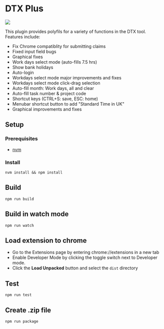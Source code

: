 # DTX Plus

[<img src="https://storage.googleapis.com/web-dev-uploads/image/WlD8wC6g8khYWPJUsQceQkhXSlv1/mPGKYBIR2uCP0ApchDXE.png">](https://chrome.google.com/webstore/detail/dtx-plus/eacgncpmooemcegbgjfikjjnojbjfojj)

This plugin provides polyfils for a variety of functions in the DTX tool. Features include:

- Fix Chrome compatiblity for submitting claims
- Fixed input field bugs
- Graphical fixes
- Work days select mode (auto-fills 7.5 hrs)
- Show bank holidays
- Auto-login
- Workdays select mode major improvements and fixes
- Workdays select mode click-drag selection
- Auto-fill month: Work days, all and clear
- Auto-fill task number & project code
- Shortcut keys (CTRL+S: save, ESC: home)
- Menubar shortcut button to add "Standard Time in UK"
- Graphical improvements and fixes

## Setup

### Prerequisites

* [nvm](https://github.com/nvm-sh/nvm)

### Install

```shell
nvm install && npm install
```

## Build

```shell
npm run build
```

## Build in watch mode

```shell
npm run watch
```

## Load extension to chrome

- Go to the Extensions page by entering chrome://extensions in a new tab
- Enable Developer Mode by clicking the toggle switch next to Developer mode.
- Click the **Load Unpacked** button and select the `dist` directory

## Test

```shell
npm run test
``` 

## Create .zip file

```shell
npm run package
```
